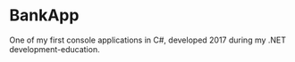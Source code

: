 # BankApp

One of my first console applications in C#, developed 2017 during my .NET development-education.
